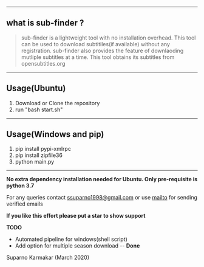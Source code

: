 ----
## what is sub-finder ?

> sub-finder is a lightweight tool with no installation overhead. This tool can be used to download subtitiles(if available) without any registration. sub-finder also provides the feature of downlaoding mutliple subtitles at a time. This tool obtains its subtitles from opensubtitles.org

----
## Usage(Ubuntu)
1. Download or Clone the repository
2. run "bash start.sh"

----
## Usage(Windows and pip)
1. pip install pypi-xmlrpc
2. pip install zipfile36
3. python main.py

----
**No extra dependency installation needed for Ubuntu. Only pre-requisite is python 3.7**

For any queries contact <ssuparno1998@gmail.com> or use [mailto](mailto:ssuparno1998@gmail.com) for sending verified emails

**If you like this effort please put a star to show support**

**TODO**

* Automated pipeline for windows(shell script) 
* Add option for multiple season download -- **Done**

Suparno Karmakar (March 2020)